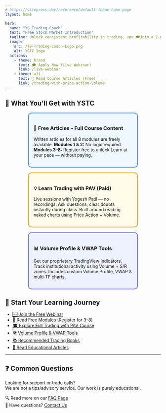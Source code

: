```yaml
---
# https://vitepress.dev/reference/default-theme-home-page
layout: home

hero:
  name: "YS Trading Coach"
  text: "Free Stock Market Introduction"
  tagline: Unlock consistent profitability in trading. <p> 🎓Join a 2-day live class (Module 1 & 2). <p> On Google Meet. <p> Available in Marathi, Hindi, or English.
  image:
    src: /YS-Trading-Coach-Logo.png
    alt: YSTC logo
  actions:
    - theme: brand
      text: 🎓 Apply Now (Live Webinar)
      link: /live-webinar
    - theme: alt
      text: 📘 Read Course Articles (Free)
      link: /trading-with-price-action-volume
---
```

## 🧠 What You'll Get with YSTC

<div style="display: flex; gap: 1rem; flex-wrap: wrap; justify-content: center;">

  <div style="flex: 1; min-width: 260px; max-width: 320px; border: 2px solid #3b82f6; padding: 1rem; border-radius: 12px; background: #f0f8ff;">
    <h3>📘 Free Articles – Full Course Content</h3>
    <p style="margin-top: 0.5rem;">
      Written articles for all 8 modules are freely available.  
      <strong>Modules 1 & 2:</strong> No login required  
      <strong>Modules 3–8:</strong> Register free to unlock  
      Learn at your pace — without paying.
    </p>
  </div>

  <div style="flex: 1; min-width: 260px; max-width: 320px; border: 2px solid #f59e0b; padding: 1rem; border-radius: 12px; background: #fffbea;">
    <h3>💡 Learn Trading with PAV (Paid)</h3>
    <p style="margin-top: 0.5rem;">
      Live sessions with Yogesh Patil — no recordings.  
      Ask questions, clear doubts instantly during class.  
      Built around reading naked charts using Price Action + Volume.
    </p>
  </div>

  <div style="flex: 1; min-width: 260px; max-width: 320px; border: 2px solid #6366f1; padding: 1rem; border-radius: 12px; background: #eef2ff;">
    <h3>📊 Volume Profile & VWAP Tools</h3>
    <p style="margin-top: 0.5rem;">
      Get our proprietary TradingView indicators.  
      Track institutional activity using Volume + S/R zones.  
      Includes custom Volume Profile, VWAP & multi-TF charts.
    </p>
  </div>

</div>


## 👣 Start Your Learning Journey

- [🆓 Join the Free Webinar](/live-webinar/)
- [📘 Read Free Modules (Register for 3–8)](/trading-with-price-action-volume/)
- [🎓 Explore Full Trading with PAV Course](/trading-with-pav-course/)
- [🛠️ Volume Profile & VWAP Tools](/volume-profile-vwap-tools/)
- [📚 Recommended Trading Books](/bookstore/)
- [📝 Read Educational Articles](/posts/)

---

## ❓ Common Questions

Looking for support or trade calls?  
We are not a tips/advisory service. Our work is purely educational.

🔍 Read more on our [FAQ Page](/faq/)  
📨 Have questions? [Contact Us](/contact/)
